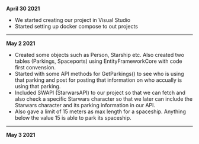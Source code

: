 
**April 30 2021**

- We started creating our project in Visual Studio
- Started setting up docker compose to out projects

---

**May 2 2021**

- Created some objects such as Person, Starship etc. Also created two tables (Parkings, Spaceports) using EntityFrameworkCore with code first convension. 
- Started with some API methods for GetParkings() to see who is using that parking and post for posting that information on who accually is using that parking.  
- Included SWAPI (StarwarsAPI) to our project so that we can fetch and also check a specific Starwars character so that we later can include the Starwars character and its parking information in our API.
- Also gave a limit of 15 meters as max length for a spaceship. Anything below the value 15 is able to park its spaceship. 


---

**May 3 2021**
